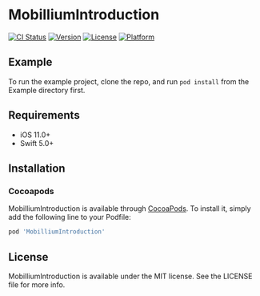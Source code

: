 # MobilliumIntroduction

[![CI Status](https://img.shields.io/travis/mobillium/MobilliumIntroduction.svg?style=flat)](https://travis-ci.org/mobillium/MobilliumIntroduction)
[![Version](https://img.shields.io/cocoapods/v/MobilliumIntroduction.svg?style=flat)](https://cocoapods.org/pods/MobilliumIntroduction)
[![License](https://img.shields.io/cocoapods/l/MobilliumIntroduction.svg?style=flat)](https://cocoapods.org/pods/MobilliumIntroduction)
[![Platform](https://img.shields.io/cocoapods/p/MobilliumIntroduction.svg?style=flat)](https://cocoapods.org/pods/MobilliumIntroduction)

## Example

To run the example project, clone the repo, and run `pod install` from the Example directory first.

## Requirements

- iOS 11.0+
- Swift 5.0+

## Installation

### Cocoapods

MobilliumIntroduction is available through [CocoaPods](https://cocoapods.org). To install
it, simply add the following line to your Podfile:

```ruby
pod 'MobilliumIntroduction'
```

## License

MobilliumIntroduction is available under the MIT license. See the LICENSE file for more info.

